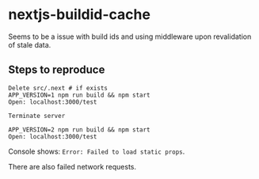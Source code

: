 # nextjs-buildid-cache

Seems to be a issue with build ids and using middleware upon revalidation of stale data.

## Steps to reproduce
```
Delete src/.next # if exists
APP_VERSION=1 npm run build && npm start
Open: localhost:3000/test

Terminate server

APP_VERSION=2 npm run build && npm start
Open: localhost:3000/test
```

Console shows: `Error: Failed to load static props`.

There are also failed network requests.
